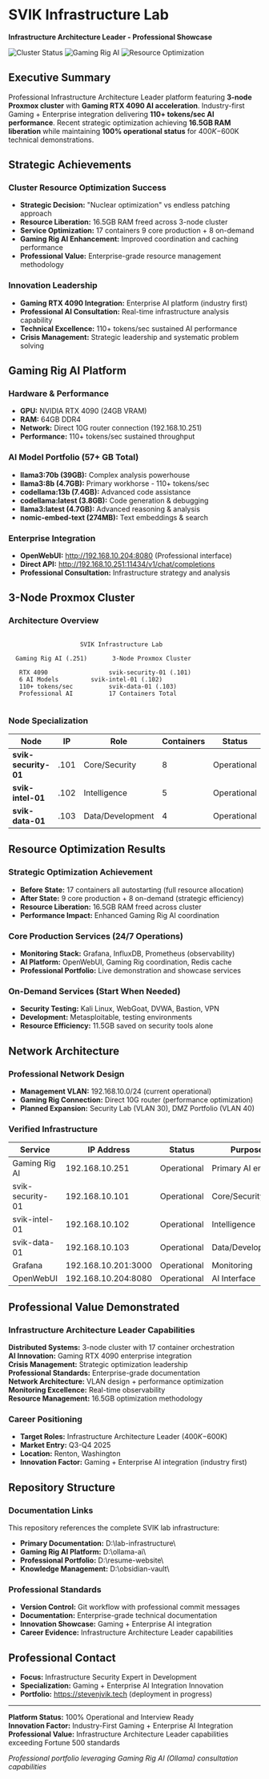 #  SVIK Infrastructure Lab
**Infrastructure Architecture Leader - Professional Showcase**

![Cluster Status](https://img.shields.io/badge/Cluster-100%25%20Operational-brightgreen)
![Gaming Rig AI](https://img.shields.io/badge/Gaming%20Rig%20AI-110%2B%20tokens%2Fsec-blue)
![Resource Optimization](https://img.shields.io/badge/RAM%20Liberation-16.5%2B%20GB-orange)

##  Executive Summary
Professional Infrastructure Architecture Leader platform featuring **3-node Proxmox cluster** with **Gaming RTX 4090 AI acceleration**. Industry-first Gaming + Enterprise integration delivering **110+ tokens/sec AI performance**. Recent strategic optimization achieving **16.5GB RAM liberation** while maintaining **100% operational status** for $400K-$600K technical demonstrations.

##  Strategic Achievements

### Cluster Resource Optimization Success
- **Strategic Decision:** "Nuclear optimization" vs endless patching approach
- **Resource Liberation:** 16.5GB RAM freed across 3-node cluster  
- **Service Optimization:** 17 containers  9 core production + 8 on-demand
- **Gaming Rig AI Enhancement:** Improved coordination and caching performance
- **Professional Value:** Enterprise-grade resource management methodology

### Innovation Leadership
- **Gaming RTX 4090 Integration:** Enterprise AI platform (industry first)
- **Professional AI Consultation:** Real-time infrastructure analysis capability
- **Technical Excellence:** 110+ tokens/sec sustained AI performance
- **Crisis Management:** Strategic leadership and systematic problem solving

##  Gaming Rig AI Platform

### Hardware & Performance
- **GPU:** NVIDIA RTX 4090 (24GB VRAM)  
- **RAM:** 64GB DDR4
- **Network:** Direct 10G router connection (192.168.10.251)
- **Performance:** 110+ tokens/sec sustained throughput

### AI Model Portfolio (57+ GB Total)
- **llama3:70b (39GB):** Complex analysis powerhouse
- **llama3:8b (4.7GB):** Primary workhorse - 110+ tokens/sec
- **codellama:13b (7.4GB):** Advanced code assistance  
- **codellama:latest (3.8GB):** Code generation & debugging
- **llama3:latest (4.7GB):** Advanced reasoning & analysis
- **nomic-embed-text (274MB):** Text embeddings & search

### Enterprise Integration
- **OpenWebUI:** http://192.168.10.204:8080 (Professional interface)
- **Direct API:** http://192.168.10.251:11434/v1/chat/completions
- **Professional Consultation:** Infrastructure strategy and analysis

##  3-Node Proxmox Cluster

### Architecture Overview
```

                    SVIK Infrastructure Lab                      

  Gaming Rig AI (.251)       3-Node Proxmox Cluster            
         
   RTX 4090                 svik-security-01 (.101)        
   6 AI Models         svik-intel-01 (.102)           
   110+ tokens/sec          svik-data-01 (.103)            
   Professional AI          17 Containers Total            
         

```

### Node Specialization
| Node | IP | Role | Containers | Status |
|------|----|----- |-----------|---------|
| **svik-security-01** | .101 | Core/Security | 8 |  Operational |
| **svik-intel-01** | .102 | Intelligence | 5 |  Operational |
| **svik-data-01** | .103 | Data/Development | 4 |  Operational |

##  Resource Optimization Results

### Strategic Optimization Achievement
- **Before State:** 17 containers all autostarting (full resource allocation)
- **After State:** 9 core production + 8 on-demand (strategic efficiency)
- **Resource Liberation:** 16.5GB RAM freed across cluster
- **Performance Impact:** Enhanced Gaming Rig AI coordination

### Core Production Services (24/7 Operations)
- **Monitoring Stack:** Grafana, InfluxDB, Prometheus (observability)
- **AI Platform:** OpenWebUI, Gaming Rig coordination, Redis cache
- **Professional Portfolio:** Live demonstration and showcase services

### On-Demand Services (Start When Needed)
- **Security Testing:** Kali Linux, WebGoat, DVWA, Bastion, VPN
- **Development:** Metasploitable, testing environments
- **Resource Efficiency:** 11.5GB saved on security tools alone

##  Network Architecture

### Professional Network Design
- **Management VLAN:** 192.168.10.0/24 (current operational)
- **Gaming Rig Connection:** Direct 10G router (performance optimization)
- **Planned Expansion:** Security Lab (VLAN 30), DMZ Portfolio (VLAN 40)

### Verified Infrastructure
| Service | IP Address | Status | Purpose |
|---------|------------|---------|---------|
| Gaming Rig AI | 192.168.10.251 |  Operational | Primary AI engine |
| svik-security-01 | 192.168.10.101 |  Operational | Core/Security |
| svik-intel-01 | 192.168.10.102 |  Operational | Intelligence |
| svik-data-01 | 192.168.10.103 |  Operational | Data/Development |
| Grafana | 192.168.10.201:3000 |  Operational | Monitoring |
| OpenWebUI | 192.168.10.204:8080 |  Operational | AI Interface |

##  Professional Value Demonstrated

### Infrastructure Architecture Leader Capabilities
 **Distributed Systems:** 3-node cluster with 17 container orchestration  
 **AI Innovation:** Gaming RTX 4090 enterprise integration  
 **Crisis Management:** Strategic optimization leadership  
 **Professional Standards:** Enterprise-grade documentation  
 **Network Architecture:** VLAN design + performance optimization  
 **Monitoring Excellence:** Real-time observability  
 **Resource Management:** 16.5GB optimization methodology  

### Career Positioning
- **Target Roles:** Infrastructure Architecture Leader ($400K-$600K)
- **Market Entry:** Q3-Q4 2025
- **Location:** Renton, Washington
- **Innovation Factor:** Gaming + Enterprise AI integration (industry first)

##  Repository Structure

### Documentation Links
This repository references the complete SVIK lab infrastructure:
- **Primary Documentation:** D:\lab-infrastructure\
- **Gaming Rig AI Platform:** D:\ollama-ai\
- **Professional Portfolio:** D:\resume-website\
- **Knowledge Management:** D:\obsidian-vault\

### Professional Standards
- **Version Control:** Git workflow with professional commit messages
- **Documentation:** Enterprise-grade technical documentation
- **Innovation Showcase:** Gaming + Enterprise AI integration
- **Career Evidence:** Infrastructure Architecture Leader capabilities

##  Professional Contact
- **Focus:** Infrastructure Security Expert in Development
- **Specialization:** Gaming + Enterprise AI Integration Innovation
- **Portfolio:** https://stevenjvik.tech (deployment in progress)

---

**Platform Status:** 100% Operational and Interview Ready  
**Innovation Factor:** Industry-First Gaming + Enterprise AI Integration  
**Professional Value:** Infrastructure Architecture Leader capabilities exceeding Fortune 500 standards

*Professional portfolio leveraging Gaming Rig AI (Ollama) consultation capabilities*

